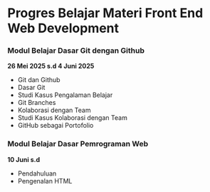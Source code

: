 # Progres Belajar Materi Front End Web Development

### Modul Belajar Dasar Git dengan Github
**26 Mei 2025 s.d 4 Juni 2025**
- Git dan Github
- Dasar Git
- Studi Kasus Pengalaman Belajar
- Git Branches
- Kolaborasi dengan Team
- Studi Kasus Kolaborasi dengan Team
- GitHub sebagai Portofolio

### Modul Belajar Dasar Pemrograman Web
**10 Juni s.d**
- Pendahuluan
- Pengenalan HTML
